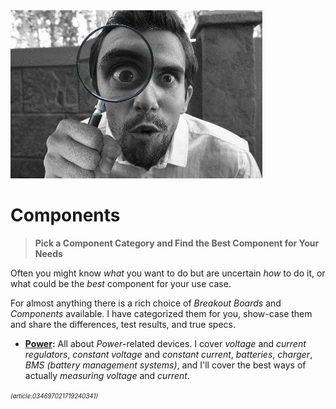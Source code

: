 ﻿<img src="/assets/images/investigate.jpg" width="80%" height="80%" />
 
# Components

> **Pick a Component Category and Find the Best Component for Your Needs**

Often you might know *what* you want to do but are uncertain *how* to do it, or what could be the *best* component for your use case.

For almost anything there is a rich choice of *Breakout Boards* and *Components* available. I have categorized them for you, show-case them and share the differences, test results, and true specs.

* **[Power](/Components/Power):** All about *Power*-related devices. I cover *voltage* and *current regulators*, *constant voltage* and *constant current*, *batteries*, *charger*, *BMS (battery management systems)*, and I'll cover the best ways of actually *measuring voltage* and *current*.


<sup><sub>*(article:034697021719240341)*</sub></sup>
